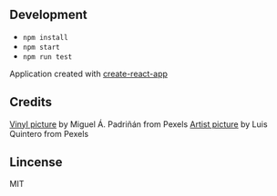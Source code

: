 ## Development

- `npm install`
- `npm start`
- `npm run test`

Application created with [create-react-app](https://github.com/facebook/create-react-app)

## Credits

[Vinyl picture](https://www.pexels.com/photo/black-record-vinyl-167092/) by Miguel Á. Padriñán from Pexels 
[Artist picture](https://www.pexels.com/photo/person-singing-1370545/) by Luis Quintero from Pexels

## Lincense

MIT